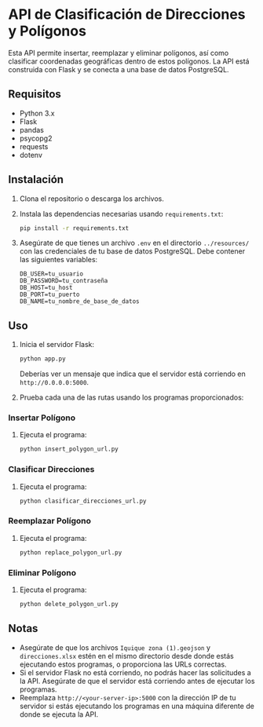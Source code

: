# API de Clasificación de Direcciones y Polígonos

Esta API permite insertar, reemplazar y eliminar polígonos, así como clasificar coordenadas geográficas dentro de estos polígonos. La API está construida con Flask y se conecta a una base de datos PostgreSQL.

## Requisitos

- Python 3.x
- Flask
- pandas
- psycopg2
- requests
- dotenv

## Instalación

1. Clona el repositorio o descarga los archivos.

2. Instala las dependencias necesarias usando `requirements.txt`:
    ```sh
    pip install -r requirements.txt
    ```

3. Asegúrate de que tienes un archivo `.env` en el directorio `../resources/` con las credenciales de tu base de datos PostgreSQL. Debe contener las siguientes variables:
    ```env
    DB_USER=tu_usuario
    DB_PASSWORD=tu_contraseña
    DB_HOST=tu_host
    DB_PORT=tu_puerto
    DB_NAME=tu_nombre_de_base_de_datos
    ```

## Uso

1. Inicia el servidor Flask:
    ```sh
    python app.py
    ```
   Deberías ver un mensaje que indica que el servidor está corriendo en `http://0.0.0.0:5000`.

2. Prueba cada una de las rutas usando los programas proporcionados:

### Insertar Polígono

1. Ejecuta el programa:
    ```sh
    python insert_polygon_url.py
    ```

### Clasificar Direcciones

1. Ejecuta el programa:
    ```sh
    python clasificar_direcciones_url.py
    ```

### Reemplazar Polígono

1. Ejecuta el programa:
    ```sh
    python replace_polygon_url.py
    ```

### Eliminar Polígono

1. Ejecuta el programa:
    ```sh
    python delete_polygon_url.py
    ```

## Notas

- Asegúrate de que los archivos `Iquique zona (1).geojson` y `direcciones.xlsx` estén en el mismo directorio desde donde estás ejecutando estos programas, o proporciona las URLs correctas.
- Si el servidor Flask no está corriendo, no podrás hacer las solicitudes a la API. Asegúrate de que el servidor está corriendo antes de ejecutar los programas.
- Reemplaza `http://<your-server-ip>:5000` con la dirección IP de tu servidor si estás ejecutando los programas en una máquina diferente de donde se ejecuta la API.
